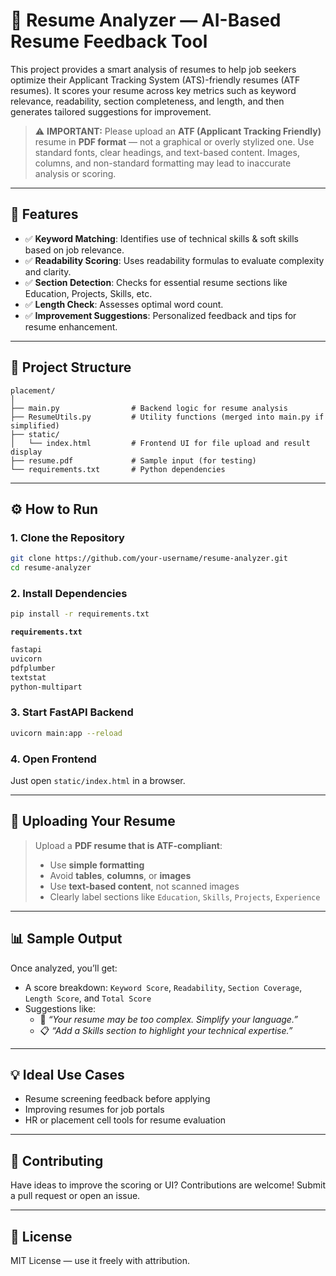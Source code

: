 # 📄 Resume Analyzer — AI-Based Resume Feedback Tool

This project provides a smart analysis of resumes to help job seekers optimize their Applicant Tracking System (ATS)-friendly resumes (ATF resumes). It scores your resume across key metrics such as keyword relevance, readability, section completeness, and length, and then generates tailored suggestions for improvement.

> ⚠️ **IMPORTANT:** Please upload an **ATF (Applicant Tracking Friendly)** resume in **PDF format** — not a graphical or overly stylized one. Use standard fonts, clear headings, and text-based content. Images, columns, and non-standard formatting may lead to inaccurate analysis or scoring.

---

## 🚀 Features

- ✅ **Keyword Matching**: Identifies use of technical skills & soft skills based on job relevance.
- ✅ **Readability Scoring**: Uses readability formulas to evaluate complexity and clarity.
- ✅ **Section Detection**: Checks for essential resume sections like Education, Projects, Skills, etc.
- ✅ **Length Check**: Assesses optimal word count.
- ✅ **Improvement Suggestions**: Personalized feedback and tips for resume enhancement.

---

## 📁 Project Structure

```
placement/
│
├── main.py                # Backend logic for resume analysis
├── ResumeUtils.py         # Utility functions (merged into main.py if simplified)
├── static/
│   └── index.html         # Frontend UI for file upload and result display
├── resume.pdf             # Sample input (for testing)
└── requirements.txt       # Python dependencies
```

---

## ⚙️ How to Run

### 1. Clone the Repository
```bash
git clone https://github.com/your-username/resume-analyzer.git
cd resume-analyzer
```

### 2. Install Dependencies
```bash
pip install -r requirements.txt
```

**`requirements.txt`**
```txt
fastapi
uvicorn
pdfplumber
textstat
python-multipart
```

### 3. Start FastAPI Backend
```bash
uvicorn main:app --reload
```

### 4. Open Frontend
Just open `static/index.html` in a browser.

---

## 📂 Uploading Your Resume

> Upload a **PDF resume that is ATF-compliant**:
> - Use **simple formatting**
> - Avoid **tables**, **columns**, or **images**
> - Use **text-based content**, not scanned images
> - Clearly label sections like `Education`, `Skills`, `Projects`, `Experience`

---

## 📊 Sample Output

Once analyzed, you’ll get:

- A score breakdown: `Keyword Score`, `Readability`, `Section Coverage`, `Length Score`, and `Total Score`
- Suggestions like:
  - 📖 *“Your resume may be too complex. Simplify your language.”*
  - 📋 *“Add a Skills section to highlight your technical expertise.”*

---

## 💡 Ideal Use Cases

- Resume screening feedback before applying
- Improving resumes for job portals
- HR or placement cell tools for resume evaluation

---

## 🤝 Contributing

Have ideas to improve the scoring or UI? Contributions are welcome! Submit a pull request or open an issue.

---

## 📜 License

MIT License — use it freely with attribution.
